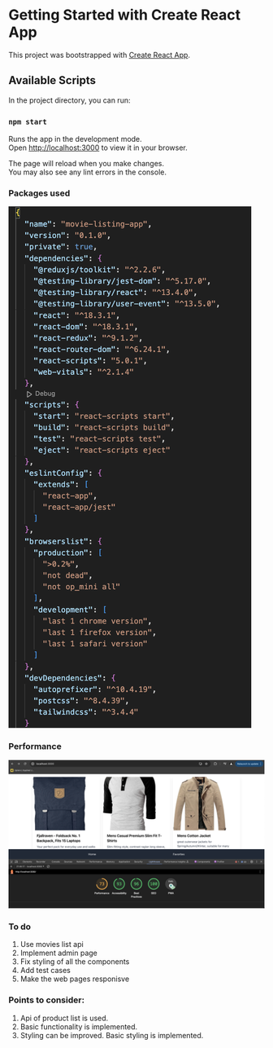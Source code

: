 
# Getting Started with Create React App

This project was bootstrapped with [Create React App](https://github.com/facebook/create-react-app).

## Available Scripts

In the project directory, you can run:

### `npm start`

Runs the app in the development mode.\
Open [http://localhost:3000](http://localhost:3000) to view it in your browser.

The page will reload when you make changes.\
You may also see any lint errors in the console.

### Packages used
![alt text](image.png)

### Performance
![alt text](image-1.png)

### To do
1. Use movies list api
2. Implement admin page
3. Fix styling of all the components
4. Add test cases
5. Make the web pages responisve

### Points to consider:
1. Api of product list is used.
2. Basic functionality is implemented.
3. Styling can be improved. Basic styling is implemented. 


